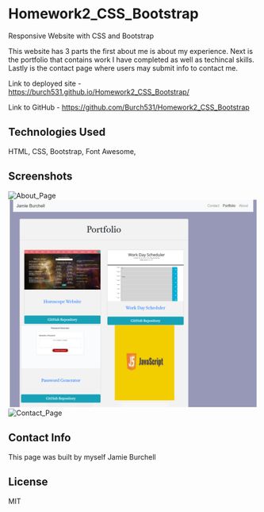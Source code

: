 # Homework2_CSS_Bootstrap
Responsive Website with CSS and Bootstrap

This website has 3 parts the first about me is about my experience.  Next is the portfolio that contains work I have completed as well as techincal skills.  Lastly is the contact page where users may submit info to contact me.


Link to deployed site - https://burch531.github.io/Homework2_CSS_Bootstrap/

Link to GitHub - https://github.com/Burch531/Homework2_CSS_Bootstrap

## Technologies Used

HTML,
CSS,
Bootstrap,
Font Awesome,

## Screenshots
![About_Page](.images/About.PNG)
![Portfolio_Page](./images/Portfolio.PNG)
![Contact_Page](.images/Contact.PNG)



## Contact Info 
This page was built by myself Jamie Burchell

## License
MIT





